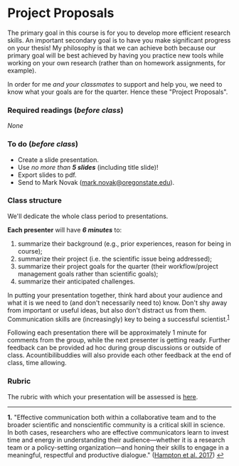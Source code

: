 # Project Proposals

The primary goal in this course is for you to develop more efficient research skills.  An important secondary goal is to have you make significant progress on your thesis!  My philosophy is that we can achieve both because our primary goal will be best achieved by having you practice new tools while working on your own research (rather than on homework assignments, for example).

In order for me _and your classmates_ to support and help you, we need to know what your goals are for the quarter.  Hence these "Project Proposals".

### Required readings (_before class_)
_None_

### To do (_before class_)
- Create a slide presentation.  
- Use _no more than **5 slides**_ (including title slide)!
- Export slides to pdf.
- Send to Mark Novak (mark.novak@oregonstate.edu).

### Class structure
We'll dedicate the whole class period to presentations.

**Each presenter** will have **_6 minutes_** to:
1. summarize their background (e.g., prior experiences, reason for being in course);
2. summarize their project (i.e. the scientific issue being addressed);
3. summarize their project goals for the quarter (their workflow/project management goals rather than scientific goals);
4. summarize their anticipated challenges.

In putting your presentation together, think hard about your audience and what it is we need to (and don't necessarily need to) know.  Don't shy away from important or useful ideas, but also don't distract us from them.  Communication skills are (increasingly) key to being a successful scientist.<sup id="a1">[1](#f1)</sup>

Following each presentation there will be approximately 1 minute for comments from the group, while the next presenter is getting ready. Further feedback can be provided ad hoc during group discussions or outside of class. Acountibilibuddies will also provide each other feedback at the end of class, time allowing.


### Rubric
The rubric with which your presentation will be assessed is [here](../../course_info/rubrics/).

***
<b id="f1">1.</b> "Effective communication both within a collaborative team and to the broader scientific and nonscientific community is a critical skill in science. In both cases, researchers who are effective communicators learn to invest time and energy in understanding their audience—whether it is a research team or a policy-setting organization—and honing their skills to engage in a meaningful, respectful and productive dialogue." ([Hampton et al. 2017](../../readings/pdfs/Hampton2017.pdf)) [↩](#a1)
